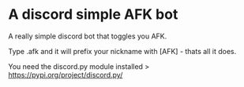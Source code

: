 # A discord simple AFK bot
A really simple discord bot that toggles you AFK.

Type .afk and it will prefix your nickname with [AFK] - thats all it does.

You need the discord.py module installed > https://pypi.org/project/discord.py/
